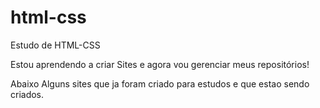 # html-css
 Estudo de HTML-CSS

 Estou aprendendo a criar Sites e agora vou gerenciar meus repositórios!

 Abaixo Alguns sites que ja foram criado para estudos e que estao sendo criados.

 <a href= https://github.com/boemeke/Projeto-Curriculo-online/blob/main/HTML-CSS/index.html>
